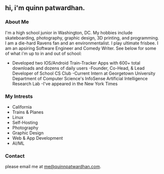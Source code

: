## hi, i'm quinn patwardhan. 

### About Me
I'm a high school junior in Washington, DC. My hobbies include skateboarding, photography, graphic design, 3D printing, and programming. I am a die-hard Ravens fan and an environmentalist. I play ultimate frisbee. I am an apsiring Software Engineer and Comedy Writer. See below for some of what i'm up to in and out of school:
- Developed two IOS/Android Train-Tracker Apps with 600+ total downloads and dozens of daily users
-Founder, Co-Head, & Lead Developer of School CS Club
-Current Intern at Georgetown University Department of Computer Science's InfoSense Artificial Intelligence Research Lab
-I've appeared in the New York Times

### My Intrests
- California
- Trains & Planes
- Linux
- Self-Hosting
- Photography
- Graphic Design
- Web & App Development
- AI/ML

### Contact

please email me at me@quinnpatwardhan.com.
